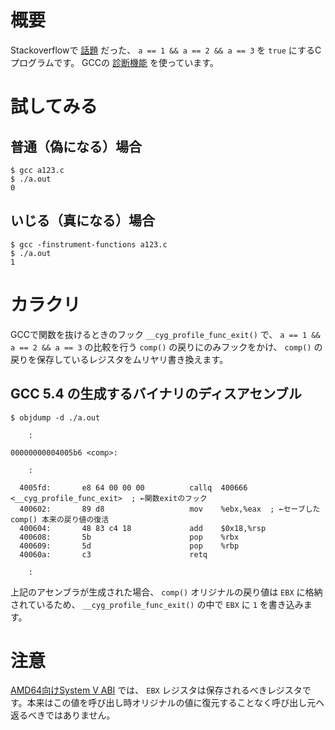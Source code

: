 # 概要

Stackoverflowで [話題](https://stackoverflow.com/questions/48270127/can-a-1-a-2-a-3-ever-evaluate-to-true) だった、 `a == 1 && a == 2 && a == 3` を `true` にするCプログラムです。
GCCの [診断機能](https://gcc.gnu.org/onlinedocs/gcc/Instrumentation-Options.html) を使っています。

# 試してみる

## 普通（偽になる）場合

```
$ gcc a123.c
$ ./a.out
0
```

## いじる（真になる）場合

```
$ gcc -finstrument-functions a123.c
$ ./a.out
1
```

# カラクリ

GCCで関数を抜けるときのフック `__cyg_profile_func_exit()` で、 `a == 1 && a == 2 && a == 3` の比較を行う `comp()` の戻りにのみフックをかけ、 `comp()` の戻りを保存しているレジスタをムリヤリ書き換えます。

## GCC 5.4 の生成するバイナリのディスアセンブル

```
$ objdump -d ./a.out

    :

00000000004005b6 <comp>:

    :

  4005fd:       e8 64 00 00 00          callq  400666 <__cyg_profile_func_exit>  ; ←関数exitのフック
  400602:       89 d8                   mov    %ebx,%eax  ; ←セーブした comp() 本来の戻り値の復活
  400604:       48 83 c4 18             add    $0x18,%rsp
  400608:       5b                      pop    %rbx
  400609:       5d                      pop    %rbp
  40060a:       c3                      retq

    :

```

上記のアセンブラが生成された場合、 `comp()` オリジナルの戻り値は `EBX` に格納されているため、 `__cyg_profile_func_exit()` の中で `EBX` に `1` を書き込みます。

# 注意

[AMD64向けSystem V ABI](https://software.intel.com/sites/default/files/article/402129/mpx-linux64-abi.pdf) では、 `EBX` レジスタは保存されるべきレジスタです。本来はこの値を呼び出し時オリジナルの値に復元することなく呼び出し元へ返るべきではありません。
